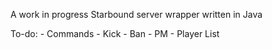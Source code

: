 A work in progress Starbound server wrapper written in Java

To-do:
	- Commands
		- Kick
		- Ban
		- PM
	- Player List
	